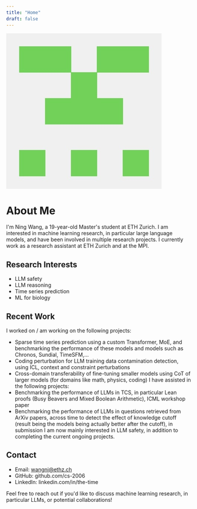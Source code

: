 ```yaml
---
title: "Home"
draft: false
---
```


<div id="about-me-photo">
<img src="/static/96168057.jpg" alt="Ning Wang">
</div>

# About Me

I'm Ning Wang, a 19-year-old Master's student at ETH Zurich.
I am interested in machine learning research, in particular large language models, and have been involved in multiple research projects. I currently work as a research assistant at ETH Zurich and at the MPI. 

## Research Interests

- LLM safety
- LLM reasoning
- Time series prediction
- ML for biology

## Recent Work

I worked on / am working on the following projects:
- Sparse time series prediction using a custom Transformer, MoE, and benchmarking the performance of these models and models such as Chronos, Sundial, TimeSFM,...
- Coding perturbation for LLM training data contamination detection, using ICL, context and constraint perturbations
- Cross-domain transferability of fine-tuning smaller models using CoT of larger models (for domains like math, physics, coding)
I have assisted in the following projects:
- Benchmarking the performance of LLMs in TCS, in particular Lean proofs (Busy Beavers and Mixed Boolean Arithmetic), ICML workshop paper
- Benchmarking the performance of LLMs in questions retrieved from ArXiv papers, across time to detect the effect of knowledge cutoff (result being the models being actually better after the cutoff), in submission
I am now mainly interested in LLM safety, in addition to completing the current ongoing projects. 

## Contact

- Email: wangni@ethz.ch
- GitHub: github.com/cs-2006
- LinkedIn: linkedin.com/in/the-time

Feel free to reach out if you'd like to discuss machine learning research, in particular LLMs, or potential collaborations!
